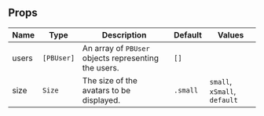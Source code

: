 ## Props
| Name   | Type            | Description                                               | Default | Values            |
|--------|-----------------|-----------------------------------------------------------|---------|-------------------|
| users  | `[PBUser]`      | An array of `PBUser` objects representing the users.      | `[]`    | |
| size   | `Size`          | The size of the avatars to be displayed.                  | `.small`| `small`, `xSmall`, `default` |
